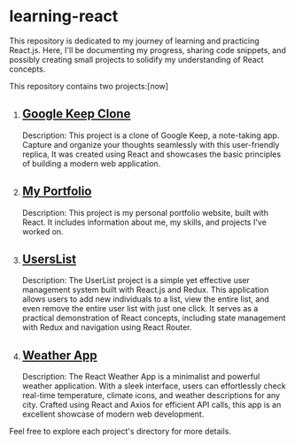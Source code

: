 # learning-react
This repository is dedicated to my journey of learning and practicing React.js. Here, I'll be documenting my progress, sharing code snippets, and possibly creating small projects to solidify my understanding of React concepts.

This repository contains two projects:[now]

1. ## [Google Keep Clone](./google-keep-clone)
   Description: This project is a clone of Google Keep, a note-taking app. Capture and organize your thoughts seamlessly with this user-friendly replica, It was created using React and showcases the basic principles of building a modern web application.

2. ## [My Portfolio](./my-portfolio)
   Description: This project is my personal portfolio website, built with React. It includes information about me, my skills, and projects I've worked on.

3. ## [UsersList](./learning-redux)
   Description: The UserList project is a simple yet effective user management system built with React.js and Redux. This application allows users to add new individuals to a list, view the entire list, and even remove the entire user list with just one click. It serves as a practical demonstration of React concepts, including state management with Redux and navigation using React Router.

4. ## [Weather App](./react-weather-app)
   Description: The React Weather App is a minimalist and powerful weather application. With a sleek interface, users can effortlessly check real-time temperature, climate icons, and weather descriptions for any city. Crafted using React and Axios for efficient API calls, this app is an excellent showcase of modern web development.

Feel free to explore each project's directory for more details.


